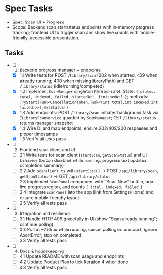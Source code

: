 # Spec Tasks

- Spec: Scan UI + Progress
- Scope: Backend scan start/status endpoints with in-memory progress tracking; frontend UI to trigger scan and show live counts with mobile-friendly, accessible presentation.

## Tasks

- [ ] 1. Backend progress manager + endpoints
  - [x] 1.1 Write tests for POST `/library/scan` (202 when started, 409 when already running; 400 when missing libraryPath) and GET `/library/status` (idle/running/completed)
  - [x] 1.2 Implement `ScanManager` singleton (thread-safe). State: `{ status, total, indexed, failed, startedAt?, finishedAt? }`; methods: `TryStart(Func<CancellationToken,Task<(int total,int indexed,int failed)>>)`, `GetStatus()`
  - [x] 1.3 Add endpoints: POST `/library/scan` initiates background task via `ILibraryScanService` guarded by `ScanManager`; GET `/library/status` returns manager snapshot
  - [x] 1.4 Wire DI and map endpoints; ensure 202/409/200 responses and proper timestamps
  - [x] 1.5 Verify all tests pass

- [ ] 2. Frontend scan client and UI
  - [ ] 2.1 Write tests for scan client (`startScan`, `getScanStatus`) and UI behavior (button disabled while running; progress text updates; completion summary)
  - [ ] 2.2 Add `scanClient.ts` with `startScan()` → POST `/api/library/scan`, `getScanStatus()` → GET `/api/library/status`
  - [ ] 2.3 Implement `ScanPanel` component with "Scan Now" button, aria-live progress region, and counts `{ total, indexed, failed }`
  - [ ] 2.4 Integrate `ScanPanel` into the app (link from Settings/Home) and ensure mobile-friendly layout
  - [ ] 2.5 Verify all tests pass

- [ ] 3. Integration and resilience
  - [ ] 3.1 Handle HTTP 409 gracefully in UI (show "Scan already running"; continue polling)
  - [ ] 3.2 Poll at ~750ms while running; cancel polling on unmount; ignore AbortError; stop on completed
  - [ ] 3.3 Verify all tests pass

- [ ] 4. Docs & housekeeping
  - [ ] 4.1 Update README with scan usage and endpoints
  - [ ] 4.2 Update Product Plan to tick Iteration 4 when done
  - [ ] 4.3 Verify all tests pass
